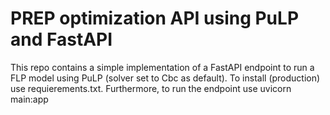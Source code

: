 # PREP optimization API using PuLP and FastAPI

This repo contains a simple implementation of a FastAPI endpoint to run a
FLP model using PuLP (solver set to Cbc as default). To install (production) use
requierements.txt. Furthermore, to run the endpoint use uvicorn main:app
